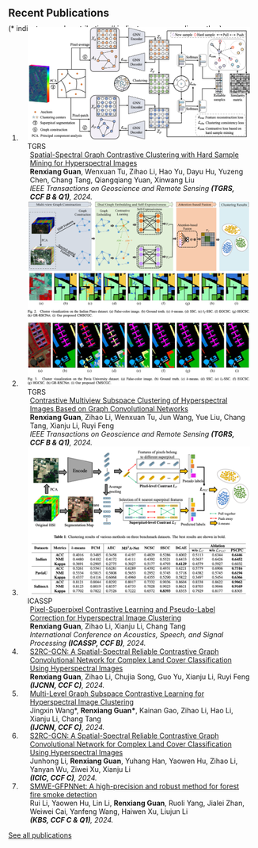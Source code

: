 <h2 id="publications" style="margin: 2px 0px -15px;">Recent Publications</h2>


<p style="margin: 25px 0px -25px;">(* indicates equal contribution, # indicates corresponding author)</p>

<div class="publications">
<ol class="bibliography">

<li>
<div class="pub-row">

  <div class="col-sm-3 abbr" style="position: relative;padding-right: 15px;padding-left: 15px;">
    <img src="assets/img/publications/SSGCC.png" class="teaser img-fluid z-depth-1">
    <abbr class="badge">TGRS</abbr>
  </div>

  <div class="col-sm-9" style="position: relative;padding-right: 15px;padding-left: 20px;">
    <div class="title"><a href="https://ieeexplore.ieee.org/document/10684766">Spatial-Spectral Graph Contrastive Clustering with Hard Sample Mining for Hyperspectral Images</a></div>
    <div class="author"><strong>Renxiang Guan</strong>, Wenxuan Tu, Zihao Li, Hao Yu, Dayu Hu, Yuzeng Chen, Chang Tang, Qiangqiang Yuan, Xinwang Liu</div>
    <div class="periodical"><em>IEEE Transactions on Geoscience and Remote Sensing <strong>(TGRS, CCF B & Q1)</strong>, 2024.</em></div>
  </div>
</div>
</li>

<li>
<div class="pub-row">

  <div class="col-sm-3 abbr" style="position: relative;padding-right: 15px;padding-left: 15px;">
    <img src="assets/img/publications/CMSCGC.png" class="teaser img-fluid z-depth-1">
    <abbr class="badge">TGRS</abbr>
  </div>

  <div class="col-sm-9" style="position: relative;padding-right: 15px;padding-left: 20px;">
    <div class="title"><a href="https://ieeexplore.ieee.org/document/10445484">Contrastive Multiview Subspace Clustering of Hyperspectral Images Based on Graph Convolutional Networks</a></div>
    <div class="author"><strong>Renxiang Guan</strong>, Zihao Li, Wenxuan Tu, Jun Wang, Yue Liu, Chang Tang, Xianju Li, Ruyi Feng</div>
    <div class="periodical"><em>IEEE Transactions on Geoscience and Remote Sensing <strong>(TGRS, CCF B & Q1)</strong>, 2024.</em></div>
  </div>
</div>
</li>

<li>
<div class="pub-row">
  
  <div class="col-sm-3 abbr" style="position: relative;padding-right: 15px;padding-left: 15px;">
    <img src="assets/img/publications/PSCPC.png" class="teaser img-fluid z-depth-1">
    <abbr class="badge">ICASSP</abbr>
  </div>

  <div class="col-sm-9" style="position: relative;padding-right: 15px;padding-left: 20px;">
    <div class="title"><a href="https://ieeexplore.ieee.org/document/10445484">Pixel-Superpixel Contrastive Learning and Pseudo-Label Correction for Hyperspectral Image Clustering</a></div>
    <div class="author"><strong>Renxiang Guan</strong>, Zihao Li, Xianju Li, Chang Tang</div>
    <div class="periodical"><em>International Conference on Acoustics, Speech, and Signal Processing <strong>(ICASSP, CCF B)</strong>, 2024.</em></div>
  </div>
</div>
</li>


<li>
<div class="pub-row">
  <div class="col-sm-12" style="position: relative;padding-right: 15px;padding-left: 20px;">
    <div class="title"><a href="https://arxiv.org/pdf/2404.00964">S2RC-GCN: A Spatial-Spectral Reliable Contrastive Graph Convolutional Network for Complex Land Cover Classification Using Hyperspectral Images</a></div>
    <div class="author"><strong>Renxiang Guan</strong>, Zihao Li, Chujia Song, Guo Yu, Xianju Li, Ruyi Feng</div>
    <div class="periodical"><em><strong>(IJCNN, CCF C)</strong>, 2024.</em></div>
  </div>
</div>
</li>

<li>
<div class="pub-row">
  <div class="col-sm-12" style="position: relative;padding-right: 15px;padding-left: 20px;">
    <div class="title"><a href="https://arxiv.org/pdf/2404.05211">Multi-Level Graph Subspace Contrastive Learning for Hyperspectral Image Clustering</a></div>
    <div class="author">Jingxin Wang*, <strong>Renxiang Guan*</strong>, Kainan Gao, Zihao Li, Hao Li, Xianju Li, Chang Tang</div>
    <div class="periodical"><em><strong>(IJCNN, CCF C)</strong>, 2024.</em></div>
  </div>
</div>
</li>

<li>
<div class="pub-row">
  <div class="col-sm-12" style="position: relative;padding-right: 15px;padding-left: 20px;">
    <div class="title"><a href="https://link.springer.com/chapter/10.1007/978-981-97-5597-4_16">S2RC-GCN: A Spatial-Spectral Reliable Contrastive Graph Convolutional Network for Complex Land Cover Classification Using Hyperspectral Images</a></div>
    <div class="author">Junhong Li, <strong>Renxiang Guan</strong>, Yuhang Han, Yaowen Hu, Zihao Li, Yanyan Wu, Ziwei Xu, Xianju Li</div>
    <div class="periodical"><em><strong>(ICIC, CCF C)</strong>, 2024.</em></div>
  </div>
</div>
</li>

<li>
<div class="pub-row">
  <div class="col-sm-12" style="position: relative;padding-right: 15px;padding-left: 20px;">
    <div class="title"><a href="http">SMWE-GFPNNet: A high-precision and robust method for forest fire smoke detection</a></div>
    <div class="author">Rui Li, Yaowen Hu, Lin Li, <strong>Renxiang Guan</strong>, Ruoli Yang, Jialei Zhan, Weiwei Cai, Yanfeng Wang, Haiwen Xu, Liujun Li</div>
    <div class="periodical"><em><strong>(KBS, CCF C & Q1)</strong>, 2024.</em></div>
  </div>
</div>
</li>

<!-- 
<li>
<div class="pub-row">
  <div class="col-sm-12" style="position: relative;padding-right: 15px;padding-left: 20px;">
    <div class="title"><a href="http">SMWE-GFPNNet: A high-precision and robust method for forest fire smoke detection</a></div>
    <div class="author">Rui Li, Yaowen Hu, Lin Li, <strong>Renxiang Guan</strong>, Ruoli Yang, Jialei Zhan, Weiwei Cai, Yanfeng Wang, Haiwen Xu, Liujun Li</div>
    <div class="periodical"><em><strong>(KBS, CCF C & Q1)</strong>, 2024.</em></div>
  </div>
</div>
</li> -->
</ol>
<p style="margin: 0px 0px 40px;"><a href="https://scholar.google.com.hk/citations?user=V7ZiJtUAAAAJ&hl=zh-CN&oi=ao">See all publications</a></p>

</div>

